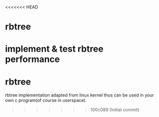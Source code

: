 <<<<<<< HEAD
# rbtree
implement &amp; test rbtree performance
=======
rbtree
======

rbtree implementation adapted from linux kernel thus can be used in your own c program(of course in userspace).
>>>>>>> 100c089 (Initial commit)
